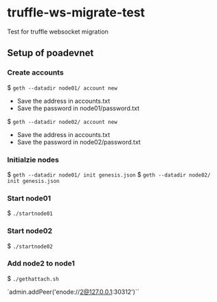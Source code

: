 # truffle-ws-migrate-test

Test for truffle websocket migration

## Setup of poadevnet

### Create accounts

$ `geth --datadir node01/ account new`

- Save the address in accounts.txt
- Save the password in node01/password.txt

$ `geth --datadir node02/ account new`

- Save the address in accounts.txt
- Save the password in node02/password.txt

### Initialzie nodes

$ `geth --datadir node01/ init genesis.json`
$ `geth --datadir node02/ init genesis.json`

### Start node01

$ `./startnode01`

### Start node02

$ `./startnode02`

### Add node2 to node1

$ `./gethattach.sh`

<console> `admin.addPeer('enode://<enode address of node01>2@127.0.0.1:30312')``

